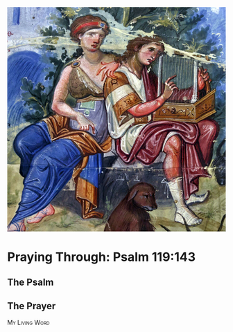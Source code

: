 <img class="intro-right" src="art-paris-psalter.jpg">

<style>
  li {list-style-type: none;}
  p + ul {
    margin-top: -18px;
}
</style>

# Praying Through: Psalm 119:143

## The Psalm

## The Prayer

<div style="font-variant: small-caps;">
My Living Word
</div>
